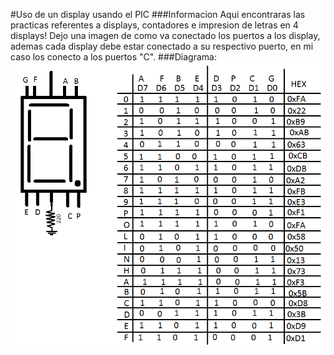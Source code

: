 #Uso de un display usando el PIC
###Informacion 
Aqui encontraras las practicas referentes a displays, contadores e impresion de letras en 4 displays!
Dejo una imagen de como va conectado los puertos a los display, ademas cada display debe estar conectado a su respectivo puerto,
en mi caso los conecto a los puertos "C".
###Diagrama:
<img src="https://github.com/DeadBlast/PIC16F887/blob/master/Ejemplos/Display%207%20segmentos/Conexion%20display%20y%20puertos..png?raw=true">
